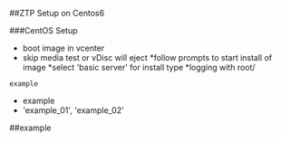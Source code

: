 ##ZTP Setup on Centos6

###CentOS Setup
* boot image in vcenter
* skip media test or vDisc will eject
*follow prompts to start install of image
*select 'basic server' for install type
*logging with root/<password setup in boot>














``` example ```
* example
* 'example_01', 'example_02'


##example
